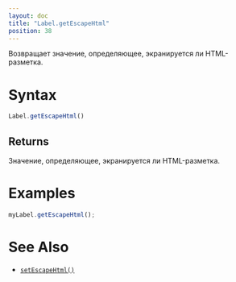 ```yaml
---
layout: doc
title: "Label.getEscapeHtml"
position: 38
---
```


Возвращает значение, определяющее, экранируется ли HTML-разметка.

# Syntax

```js
Label.getEscapeHtml()
```

## Returns

Значение, определяющее, экранируется ли HTML-разметка.

# Examples

```js
myLabel.getEscapeHtml();
```

# See Also

* [`setEscapeHtml()`](../Label.setEscapeHtml/)

